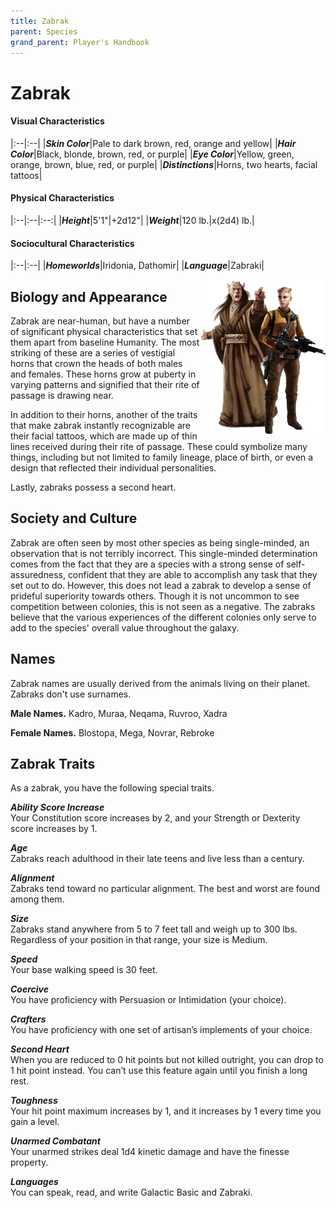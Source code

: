 ```yaml
---
title: Zabrak
parent: Species
grand_parent: Player's Handbook
---
```


# Zabrak

#### Visual Characteristics

|:--|:--|
|***Skin Color***|Pale to dark brown, red, orange and yellow|
|***Hair Color***|Black, blonde, brown, red, or purple|
|***Eye Color***|Yellow, green, orange, brown, blue, red, or purple|
|***Distinctions***|Horns, two hearts, facial tattoos|

#### Physical Characteristics

|:--|:--|:--:|
|***Height***|5'1"|+2d12"|
|***Weight***|120 lb.|x(2d4) lb.|

#### Sociocultural Characteristics

|:--|:--|
|***Homeworlds***|Iridonia, Dathomir|
|***Language***|Zabraki|



<img src='../../../zzImages/Species/Zabrak.png' style='float:right; float:top; width:200px;'>

## Biology and Appearance
Zabrak are near-human, but have a number of significant physical characteristics that set them apart from baseline Humanity. The most striking of these are a series of vestigial horns that crown the heads of both males and females. These horns grow at puberty in varying patterns and signified that their rite of passage is drawing near.

In addition to their horns, another of the traits that make zabrak instantly recognizable are their facial tattoos, which are made up of thin lines received during their rite of passage. These could symbolize many things, including but not limited to family lineage, place of birth, or even a design that reflected their individual personalities.

Lastly, zabraks possess a second heart.

## Society and Culture
Zabrak are often seen by most other species as being single-minded, an observation that is not terribly incorrect. This single-minded determination comes from the fact that they are a species with a strong sense of self-assuredness, confident that they are able to accomplish any task that they set out to do. However, this does not lead a zabrak to develop a sense of prideful superiority towards others. Though it is not uncommon to see competition between colonies, this is not seen as a negative. The zabraks believe that the various experiences of the different colonies only serve to add to the species' overall value throughout the galaxy.

## Names
Zabrak names are usually derived from the animals living on their planet. Zabraks don't use surnames.

**Male Names.** Kadro, Muraa, Neqama, Ruvroo, Xadra

**Female Names.** Blostopa, Mega, Novrar, Rebroke





## Zabrak Traits
As a zabrak, you have the following special traits.

***Ability Score Increase*** <br> Your Constitution score increases by 2, and your Strength or Dexterity score increases by 1.

***Age*** <br> Zabraks reach adulthood in their late teens and live less than a century.

***Alignment*** <br> Zabraks tend toward no particular alignment. The best and worst are found among them.

***Size*** <br> Zabraks stand anywhere from 5 to 7 feet tall and weigh up to 300 lbs. Regardless of your position in that range, your size is Medium.

***Speed*** <br> Your base walking speed is 30 feet.

***Coercive*** <br> You have proficiency with Persuasion or Intimidation (your choice).

***Crafters*** <br> You have proficiency with one set of artisan’s implements of your choice.

***Second Heart*** <br> When you are reduced to 0 hit points but not killed outright, you can drop to 1 hit point instead. You can’t use this feature again until you finish a long rest.

***Toughness*** <br> Your hit point maximum increases by 1, and it increases by 1 every time you gain a level.

***Unarmed Combatant*** <br> Your unarmed strikes deal 1d4 kinetic damage and have the finesse property.

***Languages*** <br> You can speak, read, and write Galactic Basic and Zabraki.
